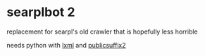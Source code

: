 # searplbot 2

replacement for searpl's old crawler that is hopefully less horrible

needs python with [lxml](https://lxml.de/) and [publicsuffix2](https://github.com/aboutcode-org/python-publicsuffix2)

